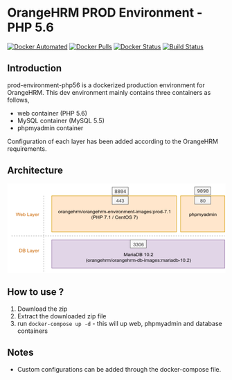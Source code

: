 # OrangeHRM PROD Environment - PHP 5.6
[![Docker Automated](https://img.shields.io/docker/automated/orangehrm/orangehrm-environment-images.svg)](https://hub.docker.com/r/orangehrm/orangehrm-environment-images/) [![Docker Pulls](https://img.shields.io/docker/pulls/orangehrm/orangehrm-environment-images.svg)](https://hub.docker.com/r/orangehrm/orangehrm-environment-images/) [![Docker Status](https://img.shields.io/docker/build/orangehrm/orangehrm-environment-images.svg)](https://hub.docker.com/r/orangehrm/orangehrm-environment-images/) [![Build Status](https://travis-ci.org/orangehrm/orangehrm-prod-environment.svg?branch=php-7.1)](https://travis-ci.org/orangehrm/orangehrm-prod-environment)

## Introduction

prod-environment-php56 is a dockerized production environment for OrangeHRM. This dev environment mainly contains three containers as follows,

- web container (PHP 5.6)
- MySQL container (MySQL 5.5)
- phpmyadmin container

Configuration of each layer has been added according to the OrangeHRM requirements.

## Architecture
![Prod71 Environment Architecture](./doc-helpers/prod71-architecture.png)
## How to use ?

1. Download the zip
2. Extract the downloaded zip file 
3. run `docker-compose up -d` - this will up web, phpmyadmin and database containers


## Notes
- Custom configurations can be added through the docker-compose file. 